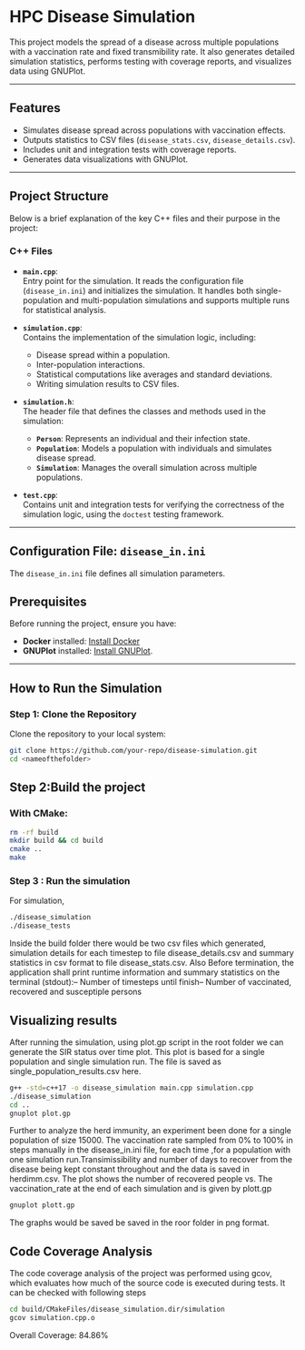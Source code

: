 # HPC Disease Simulation 

This project models the spread of a disease across multiple populations with a vaccination rate and fixed transmibility rate. It also generates detailed simulation statistics, performs testing with coverage reports, and visualizes data using GNUPlot.

---

## Features

- Simulates disease spread across populations with vaccination effects.
- Outputs statistics to CSV files (`disease_stats.csv`, `disease_details.csv`).
- Includes unit and integration tests with coverage reports.
- Generates data visualizations with GNUPlot.

---
## Project Structure

Below is a brief explanation of the key C++ files and their purpose in the project:

### C++ Files

- **`main.cpp`**:  
  Entry point for the simulation. It reads the configuration file (`disease_in.ini`) and initializes the simulation. It handles both single-population and multi-population simulations and supports multiple runs for statistical analysis.

- **`simulation.cpp`**:  
  Contains the implementation of the simulation logic, including:
  - Disease spread within a population.
  - Inter-population interactions.
  - Statistical computations like averages and standard deviations.
  - Writing simulation results to CSV files.

- **`simulation.h`**:  
  The header file that defines the classes and methods used in the simulation:
  - **`Person`**: Represents an individual and their infection state.
  - **`Population`**: Models a population with individuals and simulates disease spread.
  - **`Simulation`**: Manages the overall simulation across multiple populations.

- **`test.cpp`**:  
  Contains unit and integration tests for verifying the correctness of the simulation logic, using the `doctest` testing framework.

---

## Configuration File: `disease_in.ini`

The `disease_in.ini` file defines all simulation parameters.
## Prerequisites

Before running the project, ensure you have:
- **Docker** installed: [Install Docker](https://docs.docker.com/get-docker/)
- **GNUPlot** installed: [Install GNUPlot](http://www.gnuplot.info/).
---

## How to Run the Simulation

### **Step 1: Clone the Repository**

Clone the repository to your local system:

```bash
git clone https://github.com/your-repo/disease-simulation.git
cd <nameofthefolder>
```
## Step 2:Build the project

### With CMake:
```bash
rm -rf build
mkdir build && cd build
cmake ..
make
```
### Step 3 : Run the simulation
For simulation, 
```bash
./disease_simulation 
./disease_tests
```
Inside the build folder there would be two csv files which generated,  simulation details for each timestep to file disease_details.csv and  summary statistics in csv format to file disease_stats.csv. Also  Before termination, the application shall print runtime information and summary
 statistics on the terminal (stdout):– Number of timesteps until finish– Number of vaccinated, recovered and susceptiple persons


 ## Visualizing results
 After running the simulation, using plot.gp script in the root folder we can generate  the SIR status over time plot. This plot is based for a single population and single simulation run. The file is saved as single_population_results.csv here. 
 ```bash
 g++ -std=c++17 -o disease_simulation main.cpp simulation.cpp
 ./disease_simulation
 cd ..
 gnuplot plot.gp
``` 
 Further to analyze the herd immunity, an experiment been done for a single population of size 15000.
 The vaccination rate sampled from 0% to 100% in steps manually in the disease_in.ini file, for each time ,for a population with one simulation run.Transimissibility and number of days to recover from the disease being kept constant throughout and the data is saved in herdimm.csv. The plot shows the number of recovered people vs. The vaccination_rate at the end of each simulation and is given by plott.gp

 ```bash
 gnuplot plott.gp
```
 The graphs would be saved be saved in the roor folder in png format.

 ## Code Coverage Analysis
 The code coverage analysis of the project was performed using gcov, which evaluates how much of the source code is executed during tests. It can be checked with following steps

 ```bash
 cd build/CMakeFiles/disease_simulation.dir/simulation
 gcov simulation.cpp.o


 ````
 Overall Coverage: 84.86% 

 









